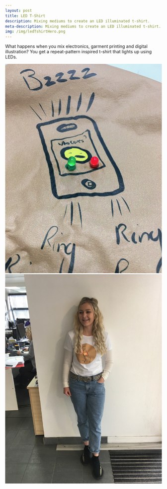 ```yaml
---
layout: post
title: LED T-Shirt
description: Mixing mediums to create an LED illuminated t-shirt.
meta-description: Mixing mediums to create an LED illuminated t-shirt.
img: /img/ledTshirtHero.png
---
```


What happens when you mix electronics, garment printing and digital illustration? You get a repeat-pattern inspired t-shirt that lights up using LEDs.

<img src="/img/ledTShirtClose.jpg" alt="" title="" />

<img src="/img/ledTShirtChelsea.jpg" alt="" title="" />
